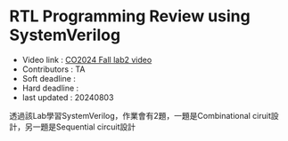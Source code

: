 # RTL Programming Review using SystemVerilog

- Video link : [CO2024 Fall lab2 video]()
- Contributors : TA  
- Soft deadline : 
- Hard deadline :
- last updated : 20240803

透過該Lab學習SystemVerilog，作業會有2題，一題是Combinational ciruit設計，另一題是Sequential circuit設計